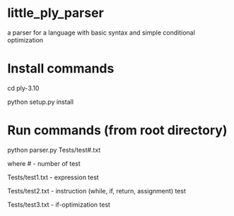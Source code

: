 # little_ply_parser
a parser for a language with basic syntax and simple conditional optimization

# Install commands
cd ply-3.10

python setup.py install

# Run commands (from root directory)
python parser.py Tests/test#.txt

where # - number of test

Tests/test1.txt -  expression test

Tests/test2.txt - instruction (while, if, return, assignment) test

Tests/test3.txt - if-optimization test



